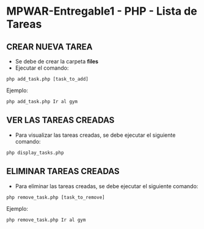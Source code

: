 # MPWAR-Entregable1 - PHP - Lista de Tareas                                             

## CREAR NUEVA TAREA 
- Se debe de crear la carpeta **files**
- Ejecutar el comando: 

`php add_task.php [task_to_add]`

Ejemplo: 

`php add_task.php Ir al gym`

## VER LAS TAREAS CREADAS
- Para visualizar las tareas creadas, se debe ejecutar el siguiente comando:

`php display_tasks.php`

## ELIMINAR TAREAS CREADAS

- Para eliminar las tareas creadas, se debe ejecutar el siguiente comando:

`php remove_task.php [task_to_remove]`

Ejemplo: 

`php remove_task.php Ir al gym`

